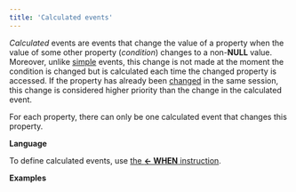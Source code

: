```yaml
---
title: 'Calculated events'
---
```


*Calculated* events are events that change the value of a property when the value of some other property (*condition*) changes to a non-**NULL** value. Moreover, unlike [simple](Simple_event.md) events, this change is not made at the moment the condition is changed but is calculated each time the changed property is accessed. If the property has already been [changed](Property_сhange_CHANGE_.md) in the same session, this change is considered higher priority than the change in the calculated event.

For each property, there can only be one calculated event that changes this property.  

**Language**

To define calculated events, use [the **&lt;- WHEN** instruction](Instruction_-_WHEN.md).

**Examples**


